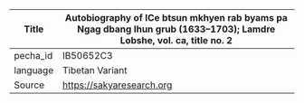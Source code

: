 |Title | Autobiography of lCe btsun mkhyen rab byams pa Ngag dbang lhun grub (1633–1703); Lamdre Lobshe, vol. ca, title no. 2 
| --- | --- 
|pecha_id | IB50652C3
|language | Tibetan Variant
|Source | https://sakyaresearch.org